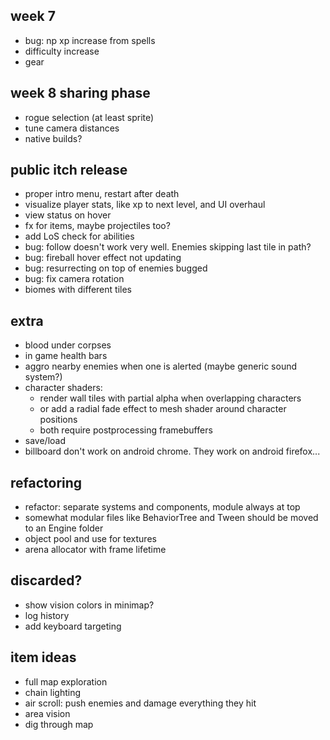 ## week 7
- bug: np xp increase from spells
- difficulty increase
- gear

## week 8 sharing phase
- rogue selection (at least sprite)
- tune camera distances
- native builds?

## public itch release
- proper intro menu, restart after death
- visualize player stats, like xp to next level, and UI overhaul
- view status on hover
- fx for items, maybe projectiles too?
- add LoS check for abilities
- bug: follow doesn't work very well. Enemies skipping last tile in path?
- bug: fireball hover effect not updating
- bug: resurrecting on top of enemies bugged
- bug: fix camera rotation
- biomes with different tiles

## extra
- blood under corpses
- in game health bars
- aggro nearby enemies when one is alerted (maybe generic sound system?)
- character shaders:
  - render wall tiles with partial alpha when overlapping characters
  - or add a radial fade effect to mesh shader around character positions
  - both require postprocessing framebuffers
- save/load
- billboard don't work on android chrome. They work on android firefox...

## refactoring
- refactor: separate systems and components, module always at top
- somewhat modular files like BehaviorTree and Tween should be moved to an Engine folder
- object pool and use for textures
- arena allocator with frame lifetime

## discarded?
- show vision colors in minimap?
- log history
- add keyboard targeting

## item ideas
- full map exploration
- chain lighting
- air scroll: push enemies and damage everything they hit
- area vision
- dig through map

